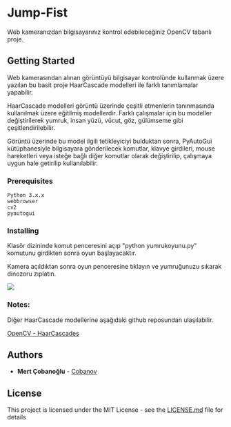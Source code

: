 # Jump-Fist

Web kameranızdan bilgisayarınız kontrol edebileceğiniz OpenCV tabanlı proje.

## Getting Started

Web kamerasından alınan görüntüyü bilgisayar kontrolünde kullanmak üzere yazılan bu basit proje HaarCascade modelleri ile farklı tanımlamalar yapabilir. 

HaarCascade modelleri görüntü üzerinde çeşitli etmenlerin tanınmasında kullanılmak üzere eğitilmiş modellerdir. Farklı çalışmalar için bu modeller değiştirilerek yumruk, insan yüzü, vücut, göz, gülümseme gibi çeşitlendirilebilir.

Görüntü üzerinde bu model ilgili tetikleyiciyi bulduktan sonra, PyAutoGui kütüphanesiyle bilgisayara gönderilecek komutlar, klavye girdileri, mouse hareketleri veya isteğe bağlı diğer komutlar olarak değiştirilip, çalışmaya uygun hale getirilip kullanılabilir.

### Prerequisites

```
Python 3.x.x
webbrowser
cv2
pyautogui
```

### Installing
Klasör dizininde komut penceresini açıp "python yumrukoyunu.py" komutunu girdikten sonra oyun başlayacaktır.

Kamera açıldıktan sonra oyun penceresine tıklayın ve yumruğunuzu sıkarak dinozoru zıplatın.

![](https://media.giphy.com/media/w85QqVSEGyioxBqre7/giphy.gif) 

### Notes:
Diğer HaarCascade modellerine aşağıdaki github reposundan ulaşılabilir.

[OpenCV - HaarCascades](https://github.com/opencv/opencv/tree/master/data/haarcascades)

## Authors

* **Mert Çobanoğlu** - [Cobanov](https://github.com/cobanov)

## License

This project is licensed under the MIT License - see the [LICENSE.md](LICENSE.md) file for details



